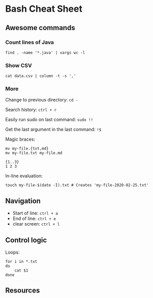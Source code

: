 # Bash Cheat Sheet



## Awesome commands

### Count lines of Java
    find . -name '*.java' | xargs wc -l

### Show CSV
    cat data.csv | column -t -s ','

### More

Change to previous directory: `cd -`

Search history: `ctrl + r`

Easily run sudo on last command: `sudo !!`

Get the last argument in the last command: `!$`

Magic braces:

    mv my-file.{txt,md}
    mv my-file.txt my-file.md
    
    {1..3}
    1 2 3

In-line evaluation:

    touch my-file-$(date -I).txt # Creates 'my-file-2020-02-25.txt'



## Navigation

- Start of line: `ctrl + a`
- End of line: `ctrl + e`
- clear screen: `ctrl + l`



## Control logic

Loops:

    for i in *.txt
    do
        cat $1
    done



## Resources
